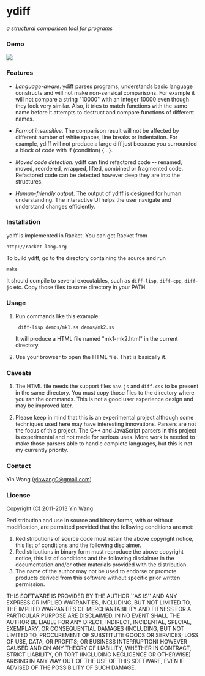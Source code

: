 ydiff
=======

*a structural comparison tool for programs*


### Demo

<a href="http://www.yinwang.org/resources/mk1-mk2.html"><img src="http://yinwang0.files.wordpress.com/2012/01/ydiff3.png?w=600"></a>

### Features

* _Language-aware_. ydiff parses programs, understands basic language constructs and will not make non-sensical comparisons. For example it will not compare a string "10000" with an integer 10000 even though they look very similar. Also, it tries to match functions with the same name before it attempts to destruct and compare functions of different names.

* _Format insensitive_. The comparison result will not be affected by different number of white spaces, line breaks or indentation. For example, ydiff will not produce a large diff just because you surrounded a block of code with if (condition) {...}.

* _Moved code detection_. ydiff can find refactored code -- renamed, moved, reordered, wrapped, lifted, combined or fragmented code. Refactored code can be detected however deep they are into the structures.

* _Human-friendly output_. The output of ydiff is designed for human understanding. The interactive UI helps the user navigate and understand changes efficiently.

### Installation

ydiff is implemented in Racket. You can get Racket from

    http://racket-lang.org

To build ydiff, go to the directory containing the source and run

    make

It should compile to several executables, such as `diff-lisp`,
`diff-cpp`, `diff-js` etc. Copy those files to some directory in your
PATH.



### Usage

1. Run commands like this example:

        diff-lisp demos/mk1.ss demos/mk2.ss

   It will produce a HTML file named "mk1-mk2.html" in the current
   directory.


2. Use your browser to open the HTML file. That is basically it.



### Caveats


1. The HTML file needs the support files `nav.js` and `diff.css` to be
   present in the same directory. You must copy those files to the
   directory where you ran the commands. This is not a good user
   experience design and may be improved later.

1. Please keep in mind that this is an experimental project although some
techniques used here may have interesting innovations. Parsers are not
the focus of this project. The C++ and JavaScript parsers in this
project is experimental and not made for serious uses. More work is
needed to make those parsers able to handle complete languages, but
this is not my currently priority.



### Contact

Yin Wang (yinwang0@gmail.com)



### License

Copyright (C) 2011-2013 Yin Wang

Redistribution and use in source and binary forms, with or without
modification, are permitted provided that the following conditions
are met:

1. Redistributions of source code must retain the above copyright
   notice, this list of conditions and the following disclaimer.
2. Redistributions in binary form must reproduce the above copyright
   notice, this list of conditions and the following disclaimer in the
   documentation and/or other materials provided with the distribution.
3. The name of the author may not be used to endorse or promote products
   derived from this software without specific prior written permission.

THIS SOFTWARE IS PROVIDED BY THE AUTHOR ``AS IS'' AND ANY EXPRESS OR
IMPLIED WARRANTIES, INCLUDING, BUT NOT LIMITED TO, THE IMPLIED WARRANTIES
OF MERCHANTABILITY AND FITNESS FOR A PARTICULAR PURPOSE ARE DISCLAIMED.
IN NO EVENT SHALL THE AUTHOR BE LIABLE FOR ANY DIRECT, INDIRECT,
INCIDENTAL, SPECIAL, EXEMPLARY, OR CONSEQUENTIAL DAMAGES (INCLUDING, BUT
NOT LIMITED TO, PROCUREMENT OF SUBSTITUTE GOODS OR SERVICES; LOSS OF USE,
DATA, OR PROFITS; OR BUSINESS INTERRUPTION) HOWEVER CAUSED AND ON ANY
THEORY OF LIABILITY, WHETHER IN CONTRACT, STRICT LIABILITY, OR TORT
(INCLUDING NEGLIGENCE OR OTHERWISE) ARISING IN ANY WAY OUT OF THE USE OF
THIS SOFTWARE, EVEN IF ADVISED OF THE POSSIBILITY OF SUCH DAMAGE.

